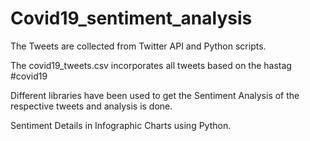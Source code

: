 # Covid19_sentiment_analysis

The Tweets are collected from Twitter API and Python scripts.

The covid19_tweets.csv incorporates all tweets based on the hastag #covid19

Different libraries have been used to get the Sentiment Analysis of the respective tweets and analysis is done.

Sentiment Details in Infographic Charts using Python.
